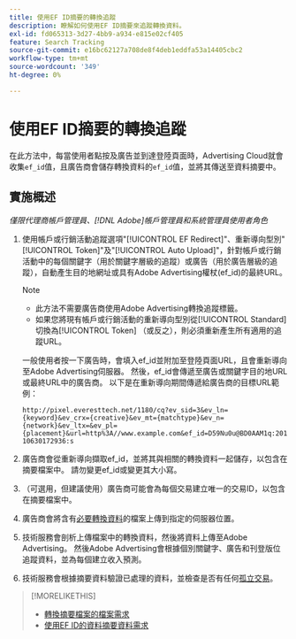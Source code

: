 ```yaml
---
title: 使用EF ID摘要的轉換追蹤
description: 瞭解如何使用EF ID摘要來追蹤轉換資料。
exl-id: fd065313-3d27-4bb9-a934-e815e02cf405
feature: Search Tracking
source-git-commit: e16bc62127a708de8f4deb1eddfa53a14405cbc2
workflow-type: tm+mt
source-wordcount: '349'
ht-degree: 0%

---
```


# 使用EF ID摘要的轉換追蹤

在此方法中，每當使用者點按及廣告並到達登陸頁面時，Advertising Cloud就會收集`ef_id`值，且廣告商會儲存轉換資料的`ef_id`值，並將其傳送至資料摘要中。

## 實施概述

*僅限代理商帳戶管理員、[!DNL Adobe]帳戶管理員和系統管理員使用者角色*

1. 使用帳戶或行銷活動追蹤選項&quot;[!UICONTROL EF Redirect]&quot;、重新導向型別&quot;[!UICONTROL Token]&quot;及&quot;[!UICONTROL Auto Upload]&quot;，針對帳戶或行銷活動中的每個關鍵字（用於關鍵字層級的追蹤）或廣告（用於廣告層級的追蹤），自動產生目的地網址或具有Adobe Advertising權杖(ef_id)的最終URL。

   >[!NOTE]
   >* 此方法不需要廣告商使用Adobe Advertising轉換追蹤標籤。
   >* 如果您將現有帳戶或行銷活動的重新導向型別從[!UICONTROL Standard]切換為[!UICONTROL Token] （或反之），則必須重新產生所有適用的追蹤URL。

   一般使用者按一下廣告時，會填入ef_id並附加至登陸頁面URL，且會重新導向至Adobe Advertising伺服器。 然後，ef_id會傳遞至廣告或關鍵字目的地URL或最終URL中的廣告商。 以下是在重新導向期間傳遞給廣告商的目標URL範例：

   `http://pixel.everesttech.net/1180/cq?ev_sid=3&ev_ln={keyword}&ev_crx={creative}&ev_mt={matchtype}&ev_n={network}&ev_ltx=&ev_pl={placement}&url=http%3A//www.example.com&ef_id=D59Nu0u@BD0AAM1q:20110630172936:s`

1. 廣告商會從重新導向擷取ef_id，並將其與相關的轉換資料一起儲存，以包含在摘要檔案中。 請勿變更ef_id或變更其大小寫。

1. （可選用，但建議使用）廣告商可能會為每個交易建立唯一的交易ID，以包含在摘要檔案中。

1. 廣告商會將含有[必要轉換資料](/help/search-social-commerce/tracking/feed-ef-id-data-requirements.md)的檔案上傳到指定的伺服器位置。

1. 技術服務會剖析上傳檔案中的轉換資料，然後將資料上傳至Adobe Advertising。 然後Adobe Advertising會根據個別關鍵字、廣告和刊登版位追蹤資料，並為每個建立收入預測。

1. 技術服務會根據摘要資料驗證已處理的資料，並檢查是否有任何[孤立交易](/help/search-social-commerce/glossary.md#o-p)。

>[!MORELIKETHIS]
>
>* [轉換摘要檔案的檔案需求](feed-file-requirements.md)
>* [使用EF ID的資料摘要資料需求](/help/search-social-commerce/tracking/feed-ef-id-data-requirements.md)
